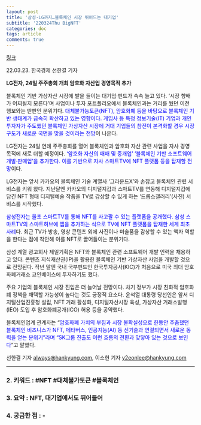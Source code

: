 ```yaml
---
layout: post
title: '삼성·LG까지…블록체인 시장 뛰어드는 대기업'
subtitle: '220324Thu BigNFT'
categories: doc
tags: article
comments: true
---
```


[링크](https://news.naver.com/main/read.naver?mode=LPOD&mid=sec&oid=015&aid=0004677200)

22.03.23. 한국경제 선한결 기자 

**LG전자, 24일 주주총회 개최
암호화 자산업 경영목적 추가**

블록체인 기반 가상자산 시장에 발을 들이는 대기업·펀드가 속속 늘고 있다. ‘시장 향배가 어찌될지 모른다’며 사업이나 투자 포트폴리오에서 블록체인과는 거리를 뒀던 이전 행보와는 딴판인 분위기다. <span style="color:blue">대체불가능토큰(NFT), 암호화폐 등을 바탕으로 블록체인 기반 생태계가 급속히 확산하고 있는 영향이다. 게임사 등 특정 정보기술(IT) 기업과 개인투자자가 주도했던 블록체인 가상자산 시장에 거대 기업들의 참전이 본격화할 경우 시장 구도가 새로운 국면을 맞을 것이라는 전망</span>이 나온다.

LG전자는 24일 연례 주주총회를 열어 블록체인과 암호화 자산 관련 사업을 자사 경영 목적에 새로 더할 예정이다. <span style="color:blue">‘암호화 자산의 매매 및 중개업’ ‘블록체인 기반 소프트웨어 개발·판매업’을 추가한다. 이를 기반으로 자사 스마트TV에 NFT 플랫폼 등을 탑재할 전망</span>이다.

LG전자는 앞서 카카오의 블록체인 기술 계열사 ‘그라운드X’와 손잡고 블록체인 관련 서비스를 키워 왔다. 지난달엔 카카오의 디지털지갑과 스마트TV를 연동해 디지털지갑에 담긴 NFT 형태 디지털예술 작품을 TV로 감상할 수 있게 하는 ‘드롭스갤러리’(사진) 서비스를 시작했다.

<span style="color:blue">삼성전자는 올초 스마트TV를 통해 NFT를 사고팔 수 있는 플랫폼을 공개했다. 삼성 스마트TV의 스마트허브에 앱을 추가하는 식으로 TV에 NFT 플랫폼을 탑재한 세계 최초 사례</span>다. 최근 TV가 방송, 영상 콘텐츠 외에 사진이나 미술품을 감상할 수 있는 액자 역할을 한다는 점에 착안해 이를 NFT로 끌어들이는 분위기다.

삼성 계열 광고회사 제일기획은 NFT와 블록체인 관련 소프트웨어 개발 인력을 채용하고 있다. 콘텐츠 지식재산권(IP)을 활용한 블록체인 기반 가상자산 사업을 개발할 것으로 전망된다. 작년 말엔 국내 국부펀드인 한국투자공사(KIC)가 처음으로 미국 최대 암호화폐거래소 코인베이스에 투자하기도 했다.

주요 기업의 블록체인 시장 진입은 더 늘어날 전망이다. 차기 정부가 시장 친화적 암호화폐 정책을 채택할 가능성이 높다는 것도 긍정적 요소다. 윤석열 대통령 당선인은 앞서 디지털산업진흥청 설립, NFT 거래 활성화, 디지털자산시장 육성, 가상자산 거래소발행(IEO) 도입 후 암호화폐공개(ICO) 허용 등을 공약했다.

블록체인업계 관계자는 “<span style="color:blue">암호화폐 가치의 부침과 시장 불확실성으로 한동안 주춤했던 블록체인 비즈니스가 NFT, 메타버스, 인공지능(AI) 등 신기술과 연결되면서 새로운 동력을 얻는 분위기”라며 “SK그룹 진출도 이런 흐름의 전환과 맞닿아 있는 것으로 보인다</span>”고 말했다.

선한결 기자 always@hankyung.com, 이소현 기자 y2eonlee@hankyung.com



* * *

### 2. 키워드 : \#NFT \#대체불가토큰 \#블록체인
### 3. 요약 : NFT, 대기업에서도 뛰어들어
### 4. 궁금한 점 : -